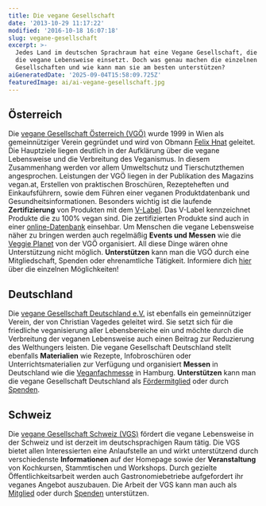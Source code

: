 ```yaml
---
title: Die vegane Gesellschaft
date: '2013-10-29 11:17:22'
modified: '2016-10-18 16:07:18'
slug: vegane-gesellschaft
excerpt: >-
  Jedes Land im deutschen Sprachraum hat eine Vegane Gesellschaft, die sich für
  die vegane Lebensweise einsetzt. Doch was genau machen die einzelnen
  Gesellschaften und wie kann man sie am besten unterstützen?
aiGeneratedDate: '2025-09-04T15:58:09.725Z'
featuredImage: ai/ai-vegane-gesellschaft.jpg
---
```


## Österreich

Die [vegane Gesellschaft Österreich (VGÖ)](http://www.vegan.at/ "VGÖ") wurde 1999 in Wien als gemeinnütziger Verein gegründet und wird von Obmann [Felix Hnat](http://archiv.vegan.at/felix/ "Felix") geleitet. Die Hauptziele liegen deutlich in der Aufklärung über die vegane Lebensweise und die Verbreitung des Veganismus. In diesem Zusammenhang werden vor allem Umweltschutz und Tierschutzthemen angesprochen. Leistungen der VGÖ liegen in der Publikation des Magazins vegan.at, Erstellen von praktischen Broschüren, Rezepteheften und Einkaufsführern, sowie dem Führen einer veganen Produktdatenbank und Gesundheitsinformationen. Besonders wichtig ist die laufende **Zertifizierung** von Produkten mit dem [V-Label](http://www.v-label.info/ "V-Label"). Das V-Label kennzeichnet Produkte die zu 100% vegan sind. Die zertifizierten Produkte sind auch in einer [online-Datenbank](http://www.v-label.info/de/consumers/plist.html "Datenbank") einsehbar. Um Menschen die vegane Lebensweise näher zu bringen werden auch regelmäßig **Events und Messen** wie die [Veggie Planet](http://www.veggie-planet.at/ "Veggie Planet") von der VGÖ organisiert. All diese Dinge wären ohne Unterstützung nicht möglich. **Unterstützen** kann man die VGÖ durch eine Mitgliedschaft, Spenden oder ehrenamtliche Tätigkeit. Informiere dich [hier](http://www.vegan.at/ "VGÖ") über die einzelnen Möglichkeiten!

## Deutschland

Die [vegane Gesellschaft Deutschland e.V.](http://www.vegane-gesellschaft.org/ "Vegane Gesellschaft Deutschland") ist ebenfalls ein gemeinnütziger Verein, der von Christian Vagedes geleitet wird. Sie setzt sich für die friedliche veganisierung aller Lebensbereiche ein und möchte durch die Verbreitung der veganen Lebensweise auch einen Beitrag zur Reduzierung des Welthungers leisten. Die vegane Gesellschaft Deutschland stellt ebenfalls **Materialien** wie Rezepte, Infobroschüren oder Unterrichtsmaterialien zur Verfügung und organisiert **Messen** in Deutschland wie die [Veganfachmesse](http://www.veganfach.de/ "Veganfach") in Hamburg. **Unterstützen** kann man die vegane Gesellschaft Deutschland als [Fördermitglied](http://www.vegane-gesellschaft.org/fordermitglied-werden "Fördermitglied") oder durch [Spenden](http://www.vegane-gesellschaft.org/direkt-spenden "Spenden").

## Schweiz

Die [vegane Gesellschaft Schweiz (VGS)](http://www.vegan.ch/ "VGS") fördert die vegane Lebensweise in der Schweiz und ist derzeit im deutschsprachigen Raum tätig. Die VGS bietet allen Interessierten eine Anlaufstelle an und wirkt unterstützend durch verschiedenste **Informationen** auf der Homepage sowie der **Veranstaltung** von Kochkursen, Stammtischen und Workshops. Durch gezielte Öffentlichkeitsarbeit werden auch Gastronomiebetriebe aufgefordert ihr veganes Angebot auszubauen. Die Arbeit der VGS kann man auch als [Mitglied](http://www.vegan.ch/die-vgs/was-kannst-du-tun/formular-mitgliedschaft/ "Mitglied") oder durch [Spenden](http://www.vegan.ch/die-vgs/kontakt/spenden/ "Spenden") unterstützen.
